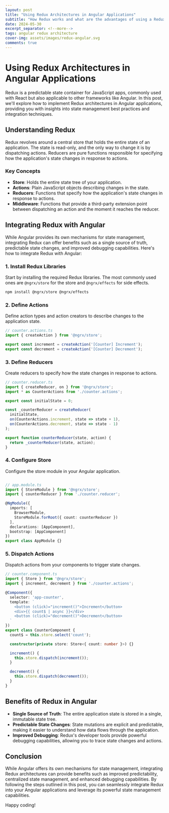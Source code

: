 ```yaml
---
layout: post
title: "Using Redux Architectures in Angular Applications"
subtitle: "How Redux works and what are the advantages of using a Redux Store as a data layer"
date: 2024-05-30
excerpt_separator: <!--more-->
tags: angular redux architecture
cover-img: assets/images/redux-angular.svg
comments: true
---
```


# Using Redux Architectures in Angular Applications

Redux is a predictable state container for JavaScript apps, commonly used with React but also applicable to other frameworks like Angular. In this post, we'll explore how to implement Redux architectures in Angular applications, providing you with insights into state management best practices and integration techniques.

## Understanding Redux

Redux revolves around a central store that holds the entire state of an application. The state is read-only, and the only way to change it is by dispatching actions. Reducers are pure functions responsible for specifying how the application's state changes in response to actions.

### Key Concepts

- **Store**: Holds the entire state tree of your application.
- **Actions**: Plain JavaScript objects describing changes in the state.
- **Reducers**: Functions that specify how the application's state changes in response to actions.
- **Middleware**: Functions that provide a third-party extension point between dispatching an action and the moment it reaches the reducer.

## Integrating Redux with Angular

While Angular provides its own mechanisms for state management, integrating Redux can offer benefits such as a single source of truth, predictable state changes, and improved debugging capabilities. Here's how to integrate Redux with Angular:

### 1. Install Redux Libraries

Start by installing the required Redux libraries. The most commonly used ones are `@ngrx/store` for the store and `@ngrx/effects` for side effects.

```bash
npm install @ngrx/store @ngrx/effects
```

### 2. Define Actions

Define action types and action creators to describe changes to the application state.

```typescript
// counter.actions.ts
import { createAction } from '@ngrx/store';

export const increment = createAction('[Counter] Increment');
export const decrement = createAction('[Counter] Decrement');

```

### 3. Define Reducers

Create reducers to specify how the state changes in response to actions.

```typescript
// counter.reducer.ts
import { createReducer, on } from '@ngrx/store';
import * as CounterActions from './counter.actions';

export const initialState = 0;

const _counterReducer = createReducer(
  initialState,
  on(CounterActions.increment, state => state + 1),
  on(CounterActions.decrement, state => state - 1)
);

export function counterReducer(state, action) {
  return _counterReducer(state, action);
}
```

### 4. Configure Store

Configure the store module in your Angular application.

```typescript

// app.module.ts
import { StoreModule } from '@ngrx/store';
import { counterReducer } from './counter.reducer';

@NgModule({
  imports: [
    BrowserModule,
    StoreModule.forRoot({ count: counterReducer })
  ],
  declarations: [AppComponent],
  bootstrap: [AppComponent]
})
export class AppModule {}

```

### 5. Dispatch Actions

Dispatch actions from your components to trigger state changes.

```typescript
// counter.component.ts
import { Store } from '@ngrx/store';
import { increment, decrement } from './counter.actions';

@Component({
  selector: 'app-counter',
  template: `
    <button (click)="increment()">Increment</button>
    <div>{{ count$ | async }}</div>
    <button (click)="decrement()">Decrement</button>
  `
})
export class CounterComponent {
  count$ = this.store.select('count');

  constructor(private store: Store<{ count: number }>) {}

  increment() {
    this.store.dispatch(increment());
  }

  decrement() {
    this.store.dispatch(decrement());
  }
}
```

## Benefits of Redux in Angular

- **Single Source of Truth**: The entire application state is stored in a single, immutable state tree.
- **Predictable State Changes**: State mutations are explicit and predictable, making it easier to understand how data flows through the application.
- **Improved Debugging**: Redux's developer tools provide powerful debugging capabilities, allowing you to trace state changes and actions.

## Conclusion

While Angular offers its own mechanisms for state management, integrating Redux architectures can provide benefits such as improved predictability, centralized state management, and enhanced debugging capabilities. By following the steps outlined in this post, you can seamlessly integrate Redux into your Angular applications and leverage its powerful state management capabilities.

Happy coding!
